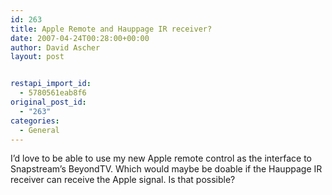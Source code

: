 ```yaml
---
id: 263
title: Apple Remote and Hauppage IR receiver?
date: 2007-04-24T00:28:00+00:00
author: David Ascher
layout: post


restapi_import_id:
  - 5780561eab8f6
original_post_id:
  - "263"
categories:
  - General
---
```

I&#8217;d love to be able to use my new Apple remote control as the interface to Snapstream&#8217;s BeyondTV. Which would maybe be doable if the Hauppage IR receiver can receive the Apple signal. Is that possible?
